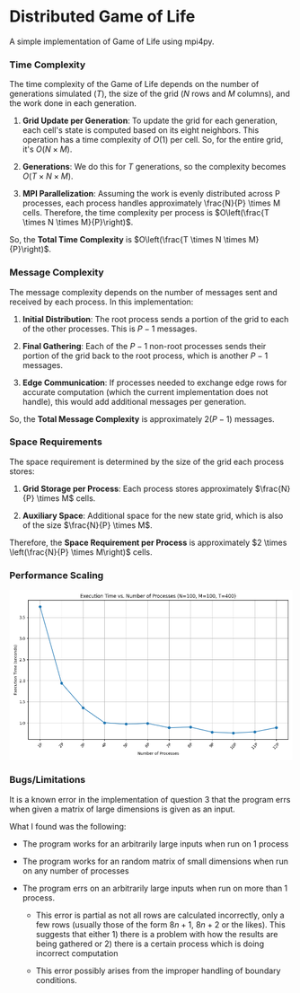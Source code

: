 # Distributed Game of Life

A simple implementation of Game of Life using mpi4py.

### Time Complexity

The time complexity of the Game of Life depends on the number of generations simulated ($T$), the size of the grid ($N$ rows and $M$ columns), and the work done in each generation.

1. **Grid Update per Generation**: To update the grid for each generation, each cell's state is computed based on its eight neighbors. This operation has a time complexity of $O(1)$ per cell. So, for the entire grid, it's $O(N \times M)$.

2. **Generations**: We do this for $T$ generations, so the complexity becomes $O(T \times N \times M)$.

3. **MPI Parallelization**: Assuming the work is evenly distributed across P processes, each process handles approximately \frac{N}{P} \times M cells. Therefore, the time complexity per process is $O\left(\frac{T \times N \times M}{P}\right)$.

So, the **Total Time Complexity** is $O\left(\frac{T \times N \times M}{P}\right)$.

### Message Complexity

The message complexity depends on the number of messages sent and received by each process. In this implementation:

1. **Initial Distribution**: The root process sends a portion of the grid to each of the other processes. This is $P-1$ messages.

2. **Final Gathering**: Each of the $P-1$ non-root processes sends their portion of the grid back to the root process, which is another $P-1$ messages.

3. **Edge Communication**: If processes needed to exchange edge rows for accurate computation (which the current implementation does not handle), this would add additional messages per generation.

So, the **Total Message Complexity** is approximately $2(P-1)$ messages.

### Space Requirements

The space requirement is determined by the size of the grid each process stores:

1. **Grid Storage per Process**: Each process stores approximately $\frac{N}{P} \times M$ cells.

2. **Auxiliary Space**: Additional space for the new state grid, which is also of the size $\frac{N}{P} \times M$.

Therefore, the **Space Requirement per Process** is approximately $2 \times \left(\frac{N}{P} \times M\right)$ cells.

### Performance Scaling

![](./images/GoL.png)

### Bugs/Limitations

It is a known error in the implementation of question 3 that the program errs when given a matrix of large dimensions is given as an input.

What I found was the following:

- The program works for an arbitrarily large inputs when run on 1 process

- The program works for an random matrix of small dimensions when run on any number of processes

- The program errs on an arbitrarily large inputs when run on more than 1 process.
  
  - This error is partial as not all rows are calculated incorrectly, only a few rows (usually those of the form $8n+1$, $8n+2$ or the likes). This suggests that either 1) there is a problem with how the results are being gathered or 2) there is a certain process which is doing incorrect computation
  
  - This error possibly arises from the improper handling of boundary conditions.
